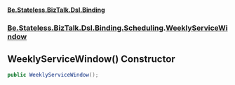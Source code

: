 #### [Be.Stateless.BizTalk.Dsl.Binding](README.md 'README')
### [Be.Stateless.BizTalk.Dsl.Binding.Scheduling](Be.Stateless.BizTalk.Dsl.Binding.Scheduling.md 'Be.Stateless.BizTalk.Dsl.Binding.Scheduling').[WeeklyServiceWindow](WeeklyServiceWindow.md 'Be.Stateless.BizTalk.Dsl.Binding.Scheduling.WeeklyServiceWindow')

## WeeklyServiceWindow() Constructor

```csharp
public WeeklyServiceWindow();
```